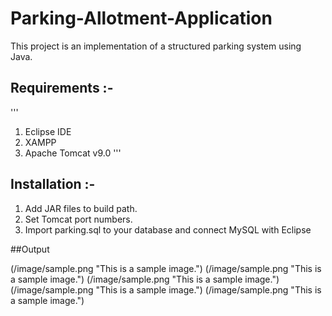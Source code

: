 # Parking-Allotment-Application
This project is an implementation of a structured parking system using Java.

## Requirements :-
'''
  1. Eclipse IDE
  2. XAMPP
  3. Apache Tomcat v9.0
'''

## Installation :-
  1. Add JAR files to build path.
  2. Set Tomcat port numbers.
  3. Import parking.sql to your database and connect MySQL with Eclipse


##Output

(/image/sample.png "This is a sample image.")
(/image/sample.png "This is a sample image.")
(/image/sample.png "This is a sample image.")
(/image/sample.png "This is a sample image.")
(/image/sample.png "This is a sample image.")
